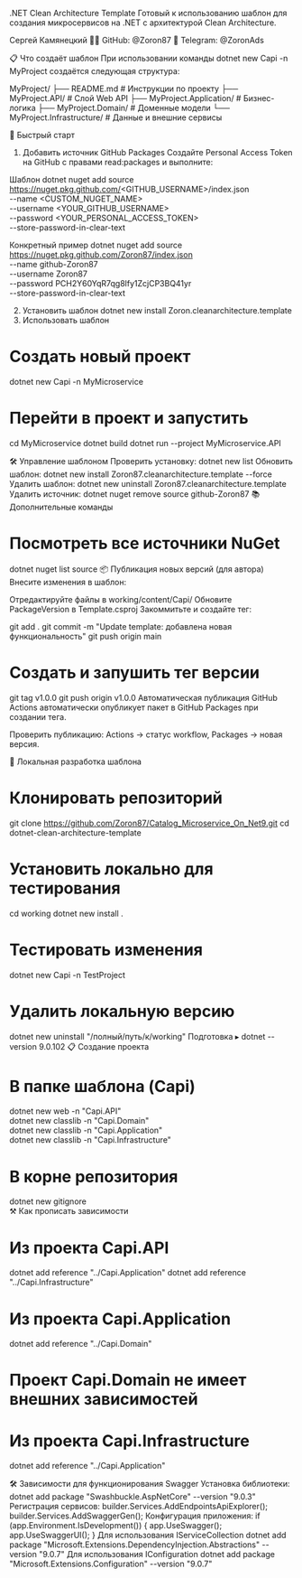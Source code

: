 .NET Clean Architecture Template
Готовый к использованию шаблон для создания микросервисов на .NET с архитектурой Clean Architecture.

Сергей Камянецкий
👨‍💻 GitHub: @Zoron87
💬 Telegram: @ZoronAds

📋 Что создаёт шаблон
При использовании команды dotnet new Capi -n MyProject создаётся следующая структура:

MyProject/
├── README.md                 # Инструкции по проекту
├── MyProject.API/            # Слой Web API
├── MyProject.Application/    # Бизнес-логика
├── MyProject.Domain/         # Доменные модели
└── MyProject.Infrastructure/ # Данные и внешние сервисы

🚀 Быстрый старт
1. Добавить источник GitHub Packages
Создайте Personal Access Token на GitHub с правами
read:packages и выполните:

Шаблон
dotnet nuget add source https://nuget.pkg.github.com/<GITHUB_USERNAME>/index.json \
  --name <CUSTOM_NUGET_NAME> \
  --username <YOUR_GITHUB_USERNAME> \
  --password <YOUR_PERSONAL_ACCESS_TOKEN> \
  --store-password-in-clear-text
  
Конкретный пример
dotnet nuget add source https://nuget.pkg.github.com/Zoron87/index.json \
  --name github-Zoron87 \
  --username Zoron87 \
  --password PCH2Y60YqR7qg8lfy1ZcjCP3BQ41yr \
  --store-password-in-clear-text
  
2. Установить шаблон
dotnet new install Zoron.cleanarchitecture.template
3. Использовать шаблон
# Создать новый проект
dotnet new Capi -n MyMicroservice

# Перейти в проект и запустить
cd MyMicroservice
dotnet build
dotnet run --project MyMicroservice.API

🛠️ Управление шаблоном
Проверить установку:
dotnet new list
Обновить шаблон:
dotnet new install Zoron87.cleanarchitecture.template --force
Удалить шаблон:
dotnet new uninstall Zoron87.cleanarchitecture.template
Удалить источник:
dotnet nuget remove source github-Zoron87
📚 Дополнительные команды
# Посмотреть все источники NuGet
dotnet nuget list source
📦 Публикация новых версий (для автора)
Внесите изменения в шаблон:

Отредактируйте файлы в working/content/Capi/
Обновите PackageVersion в Template.csproj
Закоммитьте и создайте тег:

git add .
git commit -m "Update template: добавлена новая функциональность"
git push origin main

# Создать и запушить тег версии
git tag v1.0.0
git push origin v1.0.0
Автоматическая публикация
GitHub Actions автоматически опубликует пакет в GitHub Packages при создании тега.

Проверить публикацию: Actions → статус workflow, Packages → новая версия.

🔧 Локальная разработка шаблона
# Клонировать репозиторий
git clone https://github.com/Zoron87/Catalog_Microservice_On_Net9.git
cd dotnet-clean-architecture-template

# Установить локально для тестирования
cd working
dotnet new install .

# Тестировать изменения
dotnet new Capi -n TestProject

# Удалить локальную версию
dotnet new uninstall "/полный/путь/к/working"
Подготовка
▸ dotnet --version
9.0.102
📋 Создание проекта
# В папке шаблона (Capi)
dotnet new web -n "Capi.API"   
dotnet new classlib -n "Capi.Domain"  
dotnet new classlib -n "Capi.Application"  
dotnet new classlib -n "Capi.Infrastructure"

# В корне репозитория
dotnet new gitignore   
⚒️ Как прописать зависимости
# Из проекта Capi.API
dotnet add reference "../Capi.Application"
dotnet add reference "../Capi.Infrastructure"

# Из проекта Capi.Application
dotnet add reference "../Capi.Domain" 

# Проект Capi.Domain не имеет внешних зависимостей

# Из проекта Capi.Infrastructure
dotnet add reference "../Capi.Application"

🛠️ Зависимости для функционирования
Swagger
Установка библиотеки:
dotnet add package "Swashbuckle.AspNetCore" --version "9.0.3"
Регистрация сервисов:
builder.Services.AddEndpointsApiExplorer();
builder.Services.AddSwaggerGen();
Конфигурация приложения:
if (app.Environment.IsDevelopment())
{
    app.UseSwagger();
    app.UseSwaggerUI();
}
Для использования IServiceCollection
dotnet add package "Microsoft.Extensions.DependencyInjection.Abstractions" --version "9.0.7"
Для использования IConfiguration
dotnet add package "Microsoft.Extensions.Configuration" --version "9.0.7"
